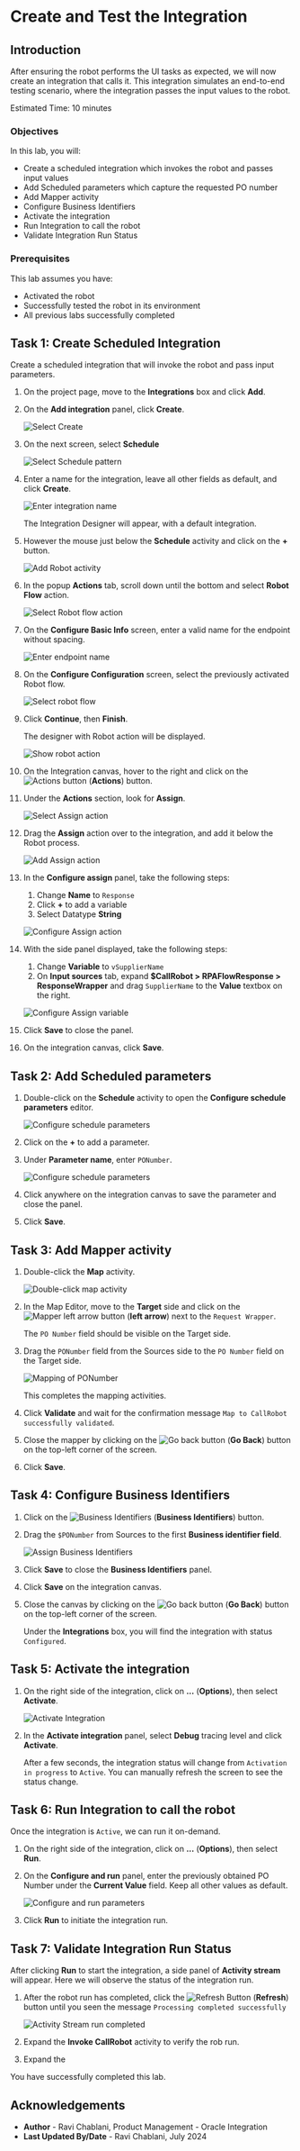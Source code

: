 # Create and Test the Integration

## Introduction

After ensuring the robot performs the UI tasks as expected, we will now create an integration that calls it. This integration simulates an end-to-end testing scenario, where the integration passes the input values to the robot.

Estimated Time: 10 minutes

### Objectives

In this lab, you will:

* Create a scheduled integration which invokes the robot and passes input values
* Add Scheduled parameters which capture the requested PO number
* Add Mapper activity
* Configure Business Identifiers
* Activate the integration
* Run Integration to call the robot
* Validate Integration Run Status

### Prerequisites

This lab assumes you have:

* Activated the robot
* Successfully tested the robot in its environment
* All previous labs successfully completed

## Task 1: Create Scheduled Integration

Create a scheduled integration that will invoke the robot and pass input parameters.

1. On the project page, move to the **Integrations** box and click **Add**.

2. On the **Add integration** panel, click **Create**.

   ![Select Create](images/add-integration_create.png " ")

3. On the next screen, select **Schedule**

    ![Select Schedule pattern](images/add-integration_select-schedule.png " ")

4. Enter a name for the integration, leave all other fields as default, and click **Create**.

    ![Enter integration name](images/add-integration_enter-name.png " ")

    The Integration Designer will appear, with a default integration.

5. However the mouse just below the **Schedule** activity and click on the **+** button.

    ![Add Robot activity](images/integration_add-robot-activity.png " ")

6. In the popup **Actions** tab, scroll down until the bottom and select **Robot Flow** action.

    ![Select Robot flow action](images/integration_select-robot-flow-action.png " ")

7. On the **Configure Basic Info** screen, enter a valid name for the endpoint without spacing.

    ![Enter endpoint name](images/integration_add-robot-activity_enter-endpoint-name.png " ")

8. On the **Configure Configuration** screen, select the previously activated Robot flow.

   ![Select robot flow](images/integration_add-robot-activity_select-robot.png " ")

9. Click **Continue**, then **Finish**.

    The designer with Robot action will be displayed.

    ![Show robot action](images/integration_show-robot-action.png " ")

10. On the Integration canvas, hover to the right and click on the ![Actions button](images/actions-button.png) (**Actions**) button.

11. Under the **Actions** section, look for **Assign**.

    ![Select Assign action](images/actions-menu_select-assign.png)

12. Drag the **Assign** action over to the integration, and add it below the Robot process.

    ![Add Assign action](images/integration_add-assign-action.png)

13. In the **Configure assign** panel, take the following steps:

    1. Change **Name** to `Response`
    2. Click **+** to add a variable
    3. Select Datatype **String**

    ![Configure Assign action](images/assign-action_configure.png " ")

14. With the side panel displayed, take the following steps:

    1. Change **Variable** to <copy>`vSupplierName`<copy>
    2. On **Input sources** tab, expand **$CallRobot > RPAFlowResponse > ResponseWrapper** and drag `SupplierName` to the **Value** textbox on the right.

    ![Configure Assign variable](images/assign-action_configure-variable.png " ")

15. Click **Save** to close the panel.

16. On the integration canvas, click **Save**.

## Task 2: Add Scheduled parameters

1. Double-click on the **Schedule** activity to open the **Configure schedule parameters** editor.

    ![Configure schedule parameters](images/integration_configure-schedule-parameters.png " ")

2. Click on the **+** to add a parameter.

3. Under **Parameter name**, enter `PONumber`.

    ![Configure schedule parameters](images/integration_configure-schedule-parameters_name.png " ")

4. Click anywhere on the integration canvas to save the parameter and close the panel.

5. Click **Save**.

## Task 3: Add Mapper activity

1. Double-click the **Map** activity.

    ![Double-click map activity](images/integration_click-mapper-activity.png " ")

2. In the Map Editor, move to the **Target** side and click on the ![Mapper left arrow button](images/mapper_arrow-button.png) (**left arrow**) next to the `Request Wrapper`.

    The `PO Number` field should be visible on the Target side.

3. Drag the `PONumber` field from the Sources side to the `PO Number` field on the Target side.

    ![Mapping of PONumber](images/mapper_ponumber-mapping.png " ")

    This completes the mapping activities.

4. Click **Validate** and wait for the confirmation message `Map to CallRobot successfully validated`.

5. Close the mapper by clicking on the ![Go back button](images/go-back-button.png) (**Go Back**) button on the top-left corner of the screen.

6. Click **Save**.

## Task 4: Configure Business Identifiers

1. Click on the ![Business Identifiers](images/integration_business-identifiers-button.png) (**Business Identifiers**) button.

2. Drag the `$PONumber` from Sources to the first **Business identifier field**.

    ![Assign Business Identifiers](images/business-identifiers_assign.png)

3. Click **Save** to close the **Business Identifiers** panel.

4. Click **Save** on the integration canvas.

5. Close the canvas by clicking on the ![Go back button](images/go-back-button.png) (**Go Back**) button on the top-left corner of the screen.

    Under the **Integrations** box, you will find the integration with status `Configured`.

## Task 5: Activate the integration

1. On the right side of the integration, click on **...** (**Options**), then select **Activate**.

    ![Activate Integration](images/activate-integration.png " ")

2. In the **Activate integration** panel, select **Debug** tracing level and click **Activate**.

    After a few seconds, the integration status will change from `Activation in progress` to `Active`. You can manually refresh the screen to see the status change.

## Task 6: Run Integration to call the robot

Once the integration is `Active`, we can run it on-demand.

1. On the right side of the integration, click on **...** (**Options**), then select **Run**.

2. On the **Configure and run** panel, enter the previously obtained PO Number under the **Current Value** field. Keep all other values as default. 

    ![Configure and run parameters](images/configure-run_parameters.png " ")

3. Click **Run** to initiate the integration run.

## Task 7: Validate Integration Run Status

After clicking **Run** to start the integration, a side panel of **Activity stream** will appear. Here we will observe the status of the integration run.

1. After the robot run has completed, click the ![Refresh Button](images/refresh-button.png) (**Refresh**) button until you seen the message `Processing completed successfully`

    ![Activity Stream run completed](images/activity-stream_run-completed.png " ")

2. Expand the **Invoke CallRobot** activity to verify the rob run.

3. Expand the 

You have successfully completed this lab.

## Acknowledgements

* **Author** - Ravi Chablani, Product Management - Oracle Integration
* **Last Updated By/Date** - Ravi Chablani, July 2024
